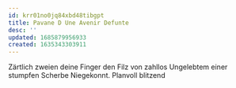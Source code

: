 ```yaml
---
id: krr01no0jq84xbd48tibgpt
title: Pavane D Une Avenir Defunte
desc: ''
updated: 1685879956933
created: 1635343303911
---
```



Zärtlich zweien deine Finger
den Filz von zahllos Ungelebtem
einer stumpfen Scherbe Niegekonnt.
Planvoll blitzend